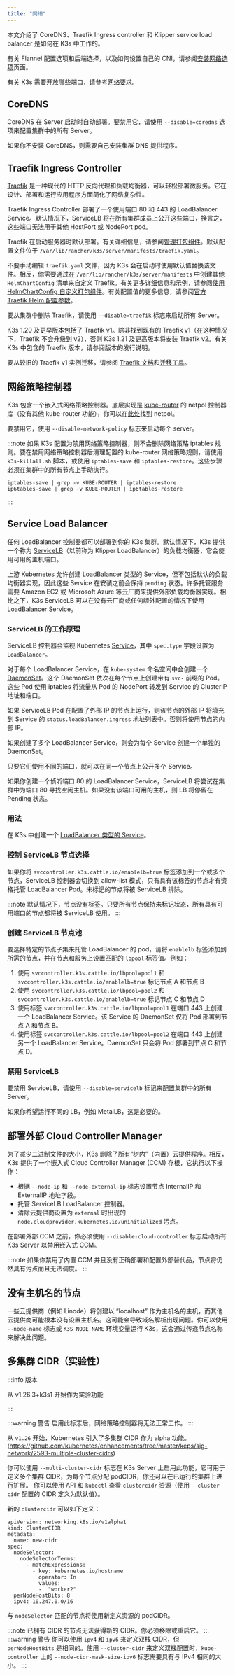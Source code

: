 ```yaml
---
title: "网络"
---
```


本文介绍了 CoreDNS、Traefik Ingress controller 和 Klipper service load balancer 是如何在 K3s 中工作的。

有关 Flannel 配置选项和后端选择，以及如何设置自己的 CNI，请参阅[安装网络选项](./installation/network-options/network-options.md)页面。

有关 K3s 需要开放哪些端口，请参考[网络要求](./installation/requirements.md#网络)。

## CoreDNS

CoreDNS 在 Server 启动时自动部署。要禁用它，请使用 `--disable=coredns` 选项来配置集群中的所有 Server。

如果你不安装 CoreDNS，则需要自己安装集群 DNS 提供程序。

## Traefik Ingress Controller

[Traefik](https://traefik.io/) 是一种现代的 HTTP 反向代理和负载均衡器，可以轻松部署微服务。它在设计、部署和运行应用程序方面简化了网络复杂性。

Traefik Ingress Controller 部署了一个使用端口 80 和 443 的 LoadBalancer Service。默认情况下，ServiceLB 将在所有集群成员上公开这些端口，换言之，这些端口无法用于其他 HostPort 或 NodePort pod。

Traefik 在启动服务器时默认部署。有关详细信息，请参阅[管理打包组件](./installation/packaged-components.md)。默认配置文件位于 `/var/lib/rancher/k3s/server/manifests/traefik.yaml`。

不要手动编辑 `traefik.yaml` 文件，因为 K3s 会在启动时使用默认值替换该文件。相反，你需要通过在 `/var/lib/rancher/k3s/server/manifests` 中创建其他 `HelmChartConfig` 清单来自定义 Traefik。有关更多详细信息和示例，请参阅[使用 HelmChartConfig 自定义打包组件](./add-ons/helm.md#使用-helmchartconfig-自定义打包组件)。有关配置值的更多信息，请参阅[官方 Traefik Helm 配置参数](https://github.com/traefik/traefik-helm-chart/tree/master/traefik)。

要从集群中删除 Traefik，请使用 `--disable=traefik` 标志来启动所有 Server。

K3s 1.20 及更早版本包括了 Traefik v1。除非找到现有的 Traefik v1（在这种情况下，Traefik 不会升级到 v2），否则 K3s 1.21 及更高版本将安装 Traefik v2。有关 K3s 中包含的 Traefik 版本，请参阅版本的发行说明。

要从较旧的 Traefik v1 实例迁移，请参阅 [Traefik 文档](https://doc.traefik.io/traefik/migrate/v1-to-v2/)和[迁移工具](https://github.com/traefik/traefik-migration-tool)。

## 网络策略控制器

K3s 包含一个嵌入式网络策略控制器。底层实现是 [kube-router](https://github.com/cloudnativelabs/kube-router) 的 netpol 控制器库（没有其他 kube-router 功能），你可以在[此处](https://github.com/k3s-io/k3s/tree/main/pkg/agent/netpol)找到 netpol。

要禁用它，使用 `--disable-network-policy` 标志来启动每个 server。

:::note
如果 K3s 配置为禁用网络策略控制器，则不会删除网络策略 iptables 规则。要在禁用网络策略控制器后清理配置的 kube-router 网络策略规则，请使用 `k3s-killall.sh` 脚本，或使用 `iptables-save` 和 `iptables-restore`。这些步骤必须在集群中的所有节点上手动执行。
```
iptables-save | grep -v KUBE-ROUTER | iptables-restore
ip6tables-save | grep -v KUBE-ROUTER | ip6tables-restore
```
:::

## Service Load Balancer

任何 LoadBalancer 控制器都可以部署到你的 K3s 集群。默认情况下，K3s 提供一个称为 [ServiceLB](https://github.com/k3s-io/klipper-lb)（以前称为 Klipper LoadBalancer）的负载均衡器，它会使用可用的主机端口。

上游 Kubernetes 允许创建 LoadBalancer 类型的 Service，但不包括默认的负载均衡器实现，因此这些 Service 在安装之前会保持 `pending` 状态。许多托管服务需要 Amazon EC2 或 Microsoft Azure 等云厂商来提供外部负载均衡器实现。相比之下，K3s ServiceLB 可以在没有云厂商或任何额外配置的情况下使用 LoadBalancer Service。

### ServiceLB 的工作原理

ServiceLB 控制器会监视 Kubernetes [Service](https://kubernetes.io/docs/concepts/services-networking/service/)，其中 `spec.type` 字段设置为 `LoadBalancer`。

对于每个 LoadBalancer Service，在 `kube-system` 命名空间中会创建一个 [DaemonSet](https://kubernetes.io/docs/concepts/workloads/controllers/daemonset/)。这个 DaemonSet 依次在每个节点上创建带有 `svc-` 前缀的 Pod。这些 Pod 使用 iptables 将流量从 Pod 的 NodePort 转发到 Service 的 ClusterIP 地址和端口。

如果 ServiceLB Pod 在配置了外部 IP 的节点上运行，则该节点的外部 IP 将填充到 Service 的 `status.loadBalancer.ingress` 地址列表中。否则将使用节点的内部 IP。

如果创建了多个 LoadBalancer Service，则会为每个 Service 创建一个单独的 DaemonSet。

只要它们使用不同的端口，就可以在同一个节点上公开多个 Service。

如果你创建一个侦听端口 80 的 LoadBalancer Service，ServiceLB 将尝试在集群中为端口 80 寻找空闲主机。如果没有该端口可用的主机，则 LB 将停留在 Pending 状态。

### 用法

在 K3s 中创建一个 [LoadBalancer 类型的 Service](https://kubernetes.io/docs/concepts/services-networking/service/#loadbalancer)。

### 控制 ServiceLB 节点选择

如果你将 `svccontroller.k3s.cattle.io/enablelb=true` 标签添加到一个或多个节点，ServiceLB 控制器会切换到 allow-list 模式，只有具有该标签的节点才有资格托管 LoadBalancer Pod。未标记的节点将被 ServiceLB 排除。

:::note
默认情况下，节点没有标签。只要所有节点保持未标记状态，所有具有可用端口的节点都将被 ServiceLB 使用。
:::

### 创建 ServiceLB 节点池
要选择特定的节点子集来托管 LoadBalancer 的 pod，请将 `enablelb` 标签添加到所需的节点，并在节点和服务上设置匹配的 `lbpool` 标签值。例如：

1. 使用 `svccontroller.k3s.cattle.io/lbpool=pool1` 和 `svccontroller.k3s.cattle.io/enablelb=true` 标记节点 A 和节点 B
2. 使用 `svccontroller.k3s.cattle.io/lbpool=pool2` 和 `svccontroller.k3s.cattle.io/enablelb=true` 标记节点 C 和节点 D
3. 使用标签 `svccontroller.k3s.cattle.io/lbpool=pool1` 在端口 443 上创建一个 LoadBalancer Service。该 Service 的 DaemonSet 仅将 Pod 部署到节点 A 和节点 B。
4. 使用标签 `svccontroller.k3s.cattle.io/lbpool=pool2` 在端口 443 上创建另一个 LoadBalancer Service。DaemonSet 只会将 Pod 部署到节点 C 和节点 D。

### 禁用 ServiceLB

要禁用 ServiceLB，请使用 `--disable=servicelb` 标记来配置集群中的所有 Server。

如果你希望运行不同的 LB，例如 MetalLB，这是必要的。

## 部署外部 Cloud Controller Manager

为了减少二进制文件的大小，K3s 删除了所有“树内”（内置）云提供程序。相反，K3s 提供了一个嵌入式 Cloud Controller Manager (CCM) 存根，它执行以下操作：
- 根据 `--node-ip` 和 `--node-external-ip` 标志设置节点 InternalIP 和 ExternalIP 地址字段。
- 托管 ServiceLB LoadBalancer 控制器。
- 清除云提供商设置为 `external` 时出现的 `node.cloudprovider.kubernetes.io/uninitialized` 污点。

在部署外部 CCM 之前，你必须使用 `--disable-cloud-controller` 标志启动所有 K3s Server 以禁用嵌入式 CCM。

:::note
如果你禁用了内置 CCM 并且没有正确部署和配置外部替代品，节点将仍然具有污点而且无法调度。
:::

## 没有主机名的节点

一些云提供商（例如 Linode）将创建以 “localhost” 作为主机名的主机，而其他云提供商可能根本没有设置主机名。这可能会导致域名解析出现问题。你可以使用 `--node-name` 标志或 `K3S_NODE_NAME` 环境变量运行 K3s，这会通过传递节点名称来解决此问题。

## 多集群 CIDR（实验性）

:::info 版本

从 v1.26.3+k3s1 开始作为实验功能

:::

:::warning 警告
启用此标志后，网络策略控制器将无法正常工作。
:::

从 `v1.26` 开始，Kubernetes 引入了多集群 CIDR 作为 alpha 功能。(https://github.com/kubernetes/enhancements/tree/master/keps/sig-network/2593-multiple-cluster-cidrs)

你可以使用 `--multi-cluster-cidr` 标志在 K3s Server 上启用此功能，它可用于定义多个集群 CIDR，为每个节点分配 podCIDR，你还可以在已运行的集群上进行扩展。
你可以使用 API 和 `kubectl` 查看 `clustercidr` 资源（使用 `--cluster-cidr` 配置的 CIDR 定义为默认值）。

新的 `clustercidr` 可以如下定义：

```
apiVersion: networking.k8s.io/v1alpha1
kind: ClusterCIDR
metadata:
  name: new-cidr
spec:
  nodeSelector:
    nodeSelectorTerms:
      - matchExpressions:
        - key: kubernetes.io/hostname
          operator: In
          values:
          -  "worker2"
  perNodeHostBits: 8
  ipv4: 10.247.0.0/16
```

与 `nodeSelector` 匹配的节点将使用新定义资源的 podCIDR。

:::note
已拥有 CIDR 的节点无法获得新的 CIDR。你必须移除或重启它。
:::
:::warning 警告
你可以使用 `ipv4` 和 `ipv6` 来定义双栈 CIDR，但 `perNodeHostBits` 是相同的。使用 `--cluster-cidr` 来定义双栈配置时，`kube-controller` 上的 `--node-cidr-mask-size-ipv6` 标志需要具有与 IPv4 相同的大小。
:::
